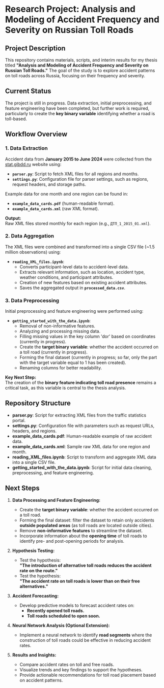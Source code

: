 # Research Project: Analysis and Modeling of Accident Frequency and Severity on Russian Toll Roads

## Project Description
This repository contains materials, scripts, and interim results for my thesis titled **"Analysis and Modeling of Accident Frequency and Severity on Russian Toll Roads."** The goal of the study is to explore accident patterns on toll roads across Russia, focusing on their frequency and severity.

## Current Status
The project is still in progress. Data extraction, initial preprocessing, and feature engineering have been completed, but further work is required, particularly to create the **key binary variable** identifying whether a road is toll-based.

## Workflow Overview  
### 1. **Data Extraction**  
Accident data from **January 2015 to June 2024** were collected from the [stat.gibdd.ru](http://stat.gibdd.ru) website using:  
- **`parser.py`**: Script to fetch XML files for all regions and months.  
- **`settings.py`**: Configuration file for parser settings, such as regions, request headers, and storage paths.  

Example data for one month and one region can be found in:  
- **`example_data_cards.pdf`** (human-readable format).  
- **`example_data_cards.xml`** (raw XML format).  

**Output:**  
Raw XML files stored monthly for each region (e.g., `ДТП_1_2015_01.xml`).  


### 2. **Data Aggregation**  
The XML files were combined and transformed into a single CSV file (~1.5 million observations) using:  
- **`reading_XML_files.ipynb`**:  
  - Converts participant-level data to accident-level data.  
  - Extracts relevant information, such as location, accident type, weather conditions, and participant attributes.
  - Creation of new features based on existing accident attributes.  
  - Saves the aggregated output in **`processed_data.csv`**.


### 3. **Data Preprocessing**  
Initial preprocessing and feature engineering were performed using:  
- **`getting_started_with_the_data.ipynb`**:  
  - Removal of non-informative features.
  - Analyzing and processing missing data.  
  - Filling missing values in the key column 'dor' based on coordinates (currently in progress).
  - Create the **target binary variable**: whether the accident occurred on a toll road (currently in progress).
  - Forming the final dataset (currently in progress; so far, only the part with the target variable equal to 1 has been created).
  - Renaming columns for better readability.


**Key Next Step:**  
The creation of the **binary feature indicating toll road presence** remains a critical task, as this variable is central to the thesis analysis.


## Repository Structure  
- **parser.py**: Script for extracting XML files from the traffic statistics portal.  
- **settings.py**: Configuration file with parameters such as request URLs, headers, and regions.  
- **example_data_cards.pdf**: Human-readable example of raw accident data.  
- **example_data_cards.xml**: Sample raw XML data for one region and month.  
- **reading_XML_files.ipynb**: Script to transform and aggregate XML data into a single CSV file.  
- **getting_started_with_the_data.ipynb**: Script for initial data cleaning, preprocessing, and feature engineering.   


## Next Steps  

1. **Data Processing and Feature Engineering:**  
   - Create the **target binary variable**: whether the accident occurred on a toll road.    
   - Forming the final dataset: filter the dataset to retain only accidents **outside populated areas** (as toll roads are located outside cities).  
   - Remove **non-informative features** to streamline the dataset.
   - Incorporate information about the **opening time** of toll roads to identify pre- and post-opening periods for analysis.  

2. **Hypothesis Testing:**  
   - Test the hypothesis:  
     **"The introduction of alternative toll roads reduces the accident rate on the route."**  
   - Test the hypothesis:  
     **"The accident rate on toll roads is lower than on their free alternatives."**  

3. **Accident Forecasting:**  
   - Develop predictive models to forecast accident rates on:  
     - **Recently opened toll roads.**  
     - **Toll roads scheduled to open soon.**  

4. **Neural Network Analysis (Optional Extension):**  
   - Implement a neural network to identify **road segments** where the construction of toll roads could be effective in reducing accident rates.  

6. **Results and Insights:**  
   - Compare accident rates on toll and free roads.  
   - Visualize trends and key findings to support the hypotheses.  
   - Provide actionable recommendations for toll road placement based on accident patterns.   